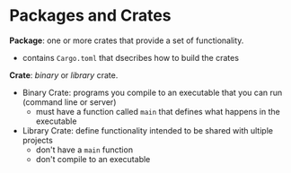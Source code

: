 # Packages and Crates

**Package**: one or more crates that provide a set of functionality.
- contains `Cargo.toml` that dsecribes how to build the crates

**Crate**: *binary* or *library* crate.
- Binary Crate: programs you compile to an executable that you can run (command line or server)
    - must have a function called `main` that defines what happens in the executable
- Library Crate: define functionality intended to be shared with ultiple projects
    - don't have a `main` function
    - don't compile to an executable

